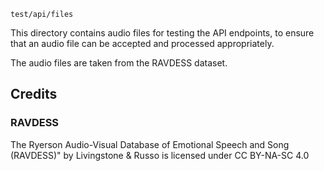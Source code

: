 `test/api/files`

This directory contains audio files for testing the API endpoints, to ensure that an audio file can be accepted and processed appropriately.

The audio files are taken from the RAVDESS dataset.

## Credits
### RAVDESS
The Ryerson Audio-Visual Database of Emotional Speech and Song (RAVDESS)" by Livingstone & Russo is licensed under CC BY-NA-SC 4.0